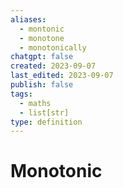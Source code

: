 ```yaml
---
aliases:
  - montonic
  - monotone
  - monotonically
chatgpt: false
created: 2023-09-07
last_edited: 2023-09-07
publish: false
tags:
  - maths
  - list[str]
type: definition
---
```

# Monotonic

